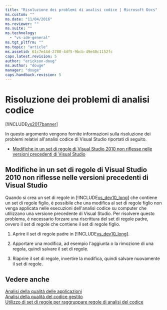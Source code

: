 ```yaml
---
title: "Risoluzione dei problemi di analisi codice | Microsoft Docs"
ms.custom: ""
ms.date: "11/04/2016"
ms.reviewer: ""
ms.suite: ""
ms.technology: 
  - "vs-ide-general"
ms.tgt_pltfrm: ""
ms.topic: "article"
ms.assetid: 61c7e44d-2780-4df5-9bcb-49e40c1152fc
caps.latest.revision: 5
author: "erickson-doug"
ms.author: "douge"
manager: "douge"
caps.handback.revision: 5
---
```

# Risoluzione dei problemi di analisi codice
[!INCLUDE[vs2017banner](../code-quality/includes/vs2017banner.md)]

In questo argomento vengono fornite informazioni sulla risoluzione dei problemi relativi all'analisi codice di Visual Studio riportati di seguito.  
  
-   [Modifiche in un set di regole di Visual Studio 2010 non riflesse nelle versioni precedenti di Visual Studio](#ChildRuleSetChangesInPreviousVersions)  
  
##  <a name="ChildRuleSetChangesInPreviousVersions"></a> Modifiche in un set di regole di Visual Studio 2010 non riflesse nelle versioni precedenti di Visual Studio  
 Quando si crea un set di regole in [!INCLUDE[vs_dev10_long](../code-quality/includes/vs_dev10_long_md.md)] che contiene un set di regole figlio, è possibile che una modifica al set di regole figlio non venga applicata nelle esecuzioni dell'analisi codice su computer che utilizzano una versione precedente di Visual Studio.  Per risolvere questo problema, è necessario forzare una riscrittura del set di regole padre, ovvero il set di regole che contiene il set di regole figlio.  
  
1.  Aprire il set di regole padre in [!INCLUDE[vs_dev10_long](../code-quality/includes/vs_dev10_long_md.md)].  
  
2.  Apportare una modifica, ad esempio l'aggiunta o la rimozione di una regola, quindi salvare il set di regole.  
  
3.  Riaprire il set di regole, invertire la modifica, quindi salvare nuovamente il set di regole.  
  
## Vedere anche  
 [Analisi della qualità delle applicazioni](../code-quality/analyzing-application-quality-by-using-code-analysis-tools.md)   
 [Analisi della qualità del codice gestito](../code-quality/analyzing-managed-code-quality-by-using-code-analysis.md)   
 [Utilizzo di set di regole per raggruppare regole di analisi del codice](../code-quality/using-rule-sets-to-group-code-analysis-rules.md)
